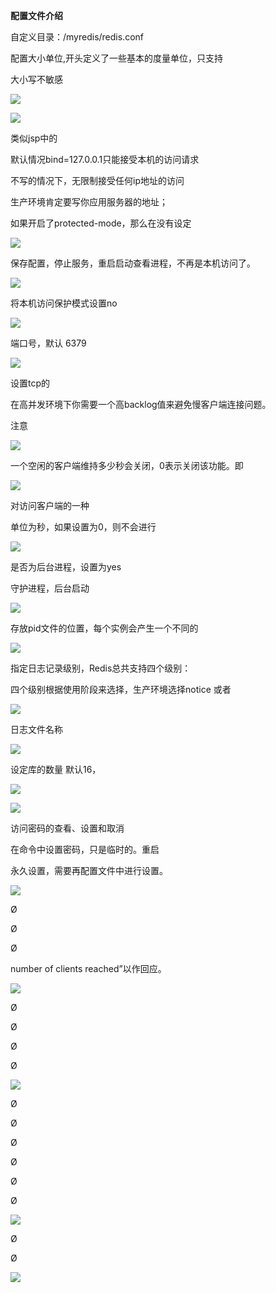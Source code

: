 **配置文件介绍**

自定义目录：/myredis/redis.conf

配置大小单位,开头定义了一些基本的度量单位，只支持

大小写不敏感

![](images/WEBRESOURCE01316554247767916ba939df7c8e6d75截图.png)

![](images/WEBRESOURCE7d19a90268f034e8b13d9944f500aaaa截图.png)

类似jsp中的

默认情况bind=127.0.0.1只能接受本机的访问请求

不写的情况下，无限制接受任何ip地址的访问

生产环境肯定要写你应用服务器的地址；

如果开启了protected-mode，那么在没有设定

![](images/WEBRESOURCEe5e68f8405f9cc0740bf37829d21a9e5截图.png)

保存配置，停止服务，重启启动查看进程，不再是本机访问了。

![](images/WEBRESOURCE9b74482849c7d6581fa736ee1bdc17e1截图.png)

将本机访问保护模式设置no

![](images/WEBRESOURCEfd8474c45e02771287a638f267b41320截图.png)

端口号，默认 6379

![](images/WEBRESOURCEfef1827fa31344e245003e71235242af截图.png)

设置tcp的

在高并发环境下你需要一个高backlog值来避免慢客户端连接问题。

注意

![](images/WEBRESOURCEaf08421da1148406ad032dad77fe0d3d截图.png)

一个空闲的客户端维持多少秒会关闭，0表示关闭该功能。即

![](images/WEBRESOURCEeeac03230e1d86148aeb3d3db1e64050截图.png)

对访问客户端的一种

单位为秒，如果设置为0，则不会进行

![](images/WEBRESOURCE233178cc7c4a36028321fdbe2dbc4465截图.png)

是否为后台进程，设置为yes

守护进程，后台启动

![](images/WEBRESOURCEf2a5677ab23d0d5d5ed864b253ec6841截图.png)

存放pid文件的位置，每个实例会产生一个不同的

![](images/WEBRESOURCEbdbc58c0b04b91948000b519b93557b6截图.png)

指定日志记录级别，Redis总共支持四个级别：

四个级别根据使用阶段来选择，生产环境选择notice 或者

![](images/WEBRESOURCE21614557ab46677fee46188d8a9d42b0截图.png)

日志文件名称

![](images/WEBRESOURCEe9fa8915781f079c8a69357ea7fbdd95截图.png)

设定库的数量 默认16，

![](images/WEBRESOURCEf54ddee801e3807dd75ec998ab296048截图.png)

![](images/WEBRESOURCE330842458277f5a84dda619ca5666b6b截图.png)

访问密码的查看、设置和取消

在命令中设置密码，只是临时的。重启

永久设置，需要再配置文件中进行设置。

![](images/WEBRESOURCEb63f267b5be11c5a579b4eb0127d0325截图.png)

Ø

Ø

Ø

number of clients reached”以作回应。

![](images/WEBRESOURCEb37882c948a9feee8d8c61f8475a17e0截图.png)

Ø

Ø

Ø

Ø

![](images/WEBRESOURCE6f19a2e820e1c3636a91868d31dbbfe8截图.png)

Ø

Ø

Ø

Ø

Ø

Ø

![](images/WEBRESOURCE944269b680a7d9457611454277c7017b截图.png)

Ø

Ø

![](images/WEBRESOURCE1af7735faa0fb862302126034d143da9截图.png)